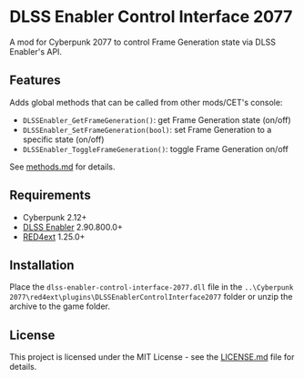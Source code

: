 # DLSS Enabler Control Interface 2077

A mod for Cyberpunk 2077 to control Frame Generation state via DLSS Enabler's API.

## Features
Adds global methods that can be called from other mods/CET's console:
- `DLSSEnabler_GetFrameGeneration()`: get Frame Generation state (on/off)
- `DLSSEnabler_SetFrameGeneration(bool)`: set Frame Generation to a specific state (on/off)
- `DLSSEnabler_ToggleFrameGeneration()`: toggle Frame Generation on/off

See [methods.md](docs/methods.md) for details.

## Requirements
+ Cyberpunk 2.12+
+ [DLSS Enabler](https://github.com/artur-graniszewski/DLSS-Enabler) 2.90.800.0+
+ [RED4ext](https://github.com/WopsS/RED4ext) 1.25.0+

## Installation
Place the `dlss-enabler-control-interface-2077.dll` file in the `..\Cyberpunk 2077\red4ext\plugins\DLSSEnablerControlInterface2077` folder or unzip the archive to the game folder.

## License
This project is licensed under the MIT License - see the [LICENSE.md](LICENSE.md) file for details.
